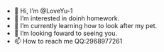 - 👋 Hi, I’m @LoveYu-1
- 👀 I’m interested in doinh homework.
- 🌱 I’m currently learning how to look after my pet.
- 💞️ I’m looking foward to seeing you.
- 📫 How to reach me QQ:2968977261

<!---
LoveYu-1/LoveYu-1 is a ✨ special ✨ repository because its `README.md` (this file) appears on your GitHub profile.
You can click the Preview link to take a look at your changes.
--->
